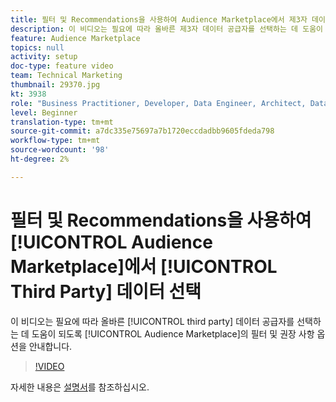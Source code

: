 ```yaml
---
title: 필터 및 Recommendations을 사용하여 Audience Marketplace에서 제3자 데이터 선택
description: 이 비디오는 필요에 따라 올바른 제3자 데이터 공급자를 선택하는 데 도움이 되도록 Audience Marketplace의 필터 및 권장 사항을 안내합니다.
feature: Audience Marketplace
topics: null
activity: setup
doc-type: feature video
team: Technical Marketing
thumbnail: 29370.jpg
kt: 3938
role: "Business Practitioner, Developer, Data Engineer, Architect, Data Architect, Administrator, Leader"
level: Beginner
translation-type: tm+mt
source-git-commit: a7dc335e75697a7b1720eccdadbb9605fdeda798
workflow-type: tm+mt
source-wordcount: '98'
ht-degree: 2%

---
```



# 필터 및 Recommendations을 사용하여 [!UICONTROL Audience Marketplace]에서 [!UICONTROL Third Party] 데이터 선택

이 비디오는 필요에 따라 올바른 [!UICONTROL third party] 데이터 공급자를 선택하는 데 도움이 되도록 [!UICONTROL Audience Marketplace]의 필터 및 권장 사항 옵션을 안내합니다.

>[!VIDEO](https://video.tv.adobe.com/v/29370/?quality=12)

자세한 내용은 [설명서](https://docs.adobe.com/content/help/en/audience-manager/user-guide/features/audience-marketplace/audience-marketplace-for-data-buyers/marketplace-data-buyers.html)를 참조하십시오.
